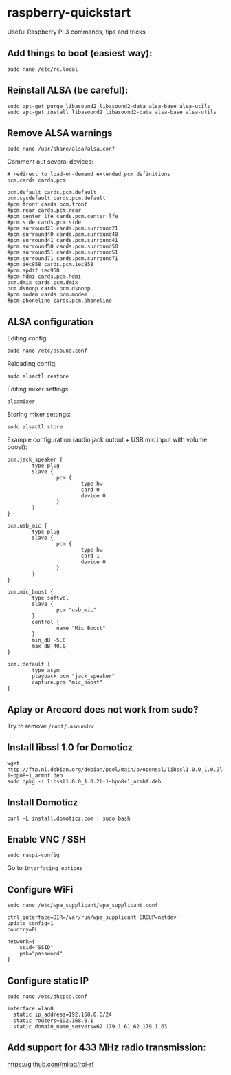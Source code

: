 # raspberry-quickstart
Useful Raspberry Pi 3 commands, tips and tricks

## Add things to boot (easiest way):
```shell
sudo nano /etc/rc.local
```

## Reinstall ALSA (be careful):
```shell
sudo apt-get purge libasound2 libasound2-data alsa-base alsa-utils
sudo apt-get install libasound2 libasound2-data alsa-base alsa-utils
```

## Remove ALSA warnings
```shell
sudo nano /usr/share/alsa/alsa.conf
```

Comment out several devices:
```
# redirect to load-on-demand extended pcm definitions
pcm.cards cards.pcm

pcm.default cards.pcm.default
pcm.sysdefault cards.pcm.default
#pcm.front cards.pcm.front
#pcm.rear cards.pcm.rear
#pcm.center_lfe cards.pcm.center_lfe
#pcm.side cards.pcm.side
#pcm.surround21 cards.pcm.surround21
#pcm.surround40 cards.pcm.surround40
#pcm.surround41 cards.pcm.surround41
#pcm.surround50 cards.pcm.surround50
#pcm.surround51 cards.pcm.surround51
#pcm.surround71 cards.pcm.surround71
#pcm.iec958 cards.pcm.iec958
#pcm.spdif iec958
#pcm.hdmi cards.pcm.hdmi
pcm.dmix cards.pcm.dmix
pcm.dsnoop cards.pcm.dsnoop
#pcm.modem cards.pcm.modem
#pcm.phoneline cards.pcm.phoneline
```


## ALSA configuration
Editing config:
```shell
sudo nano /etc/asound.conf
```
Reloading config:
```shell
sudo alsactl restore
```
Editing mixer settings:
```
alsamixer
```
Storing mixer settings:
```
sudo alsactl store
```
Example configuration (audio jack output + USB mic input with volume boost):
```
pcm.jack_speaker {
        type plug
        slave {
                pcm {
                        type hw
                        card 0
                        device 0
                }
        }
}

pcm.usb_mic {
        type plug
        slave {
                pcm {
                        type hw
                        card 1
                        device 0
                }
        }
}

pcm.mic_boost {
        type softvol
        slave {
                pcm "usb_mic"
        }
        control {
                name "Mic Boost"
        }
        min_dB -5.0
        max_dB 40.0
}

pcm.!default {
        type asym
        playback.pcm "jack_speaker"
        capture.pcm "mic_boost"
}
```

## Aplay or Arecord does not work from sudo?
Try to remove `/root/.asoundrc`


## Install libssl 1.0 for Domoticz
```shell
wget http://ftp.nl.debian.org/debian/pool/main/o/openssl/libssl1.0.0_1.0.2l-1~bpo8+1_armhf.deb
sudo dpkg -i libssl1.0.0_1.0.2l-1~bpo8+1_armhf.deb
```

## Install Domoticz
```shell
curl -L install.domoticz.com | sudo bash
```

## Enable VNC / SSH
```shell
sudo raspi-config
```
Go to `Interfacing options`

## Configure WiFi
```shell
sudo nano /etc/wpa_supplicant/wpa_supplicant.conf
```
```
ctrl_interface=DIR=/var/run/wpa_supplicant GROUP=netdev
update_config=1
country=PL

network={
	ssid="SSID"
	psk="password"
}
```

## Configure static IP
```shell
sudo nano /etc/dhcpcd.conf
```
```
interface wlan0
  static ip_address=192.168.0.6/24
  static routers=192.168.0.1
  static domain_name_servers=62.179.1.61 62.179.1.63
```

## Add support for 433 MHz radio transmission:
https://github.com/milaq/rpi-rf

